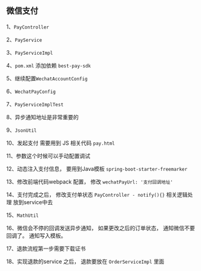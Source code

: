 ## 微信支付

1、`PayController`

2、`PayService`

3、`PayServiceImpl`

4、`pom.xml` 添加依赖 `best-pay-sdk`

5、继续配置`WechatAccountConfig`

6、`WechatPayConfig`

7、`PayServiceImplTest`

8、异步通知地址是非常重要的

9、`JsonUtil`

10、发起支付 需要用到 JS 相关代码 `pay.html`

11、参数这个时候可以手动配置调试

12、动态注入支付信息， 要用到Java模板 `spring-boot-starter-freemarker`

13、修改前端代码webpack 配置， 修改 `wechatPayUrl: '支付回调地址'`

14、支付完成之后， 修改支付单状态 `PayController - notify(){}` 相关逻辑处理 放到service中去

15、`MathUtil`

16、微信会不停的回调发送异步通知， 如果更改之后的订单状态， 通知微信不要回调了。 通知写入模板。

17、退款流程第一步需要下载证书

18、实现退款的service 之后， 退款要放在 `OrderServiceImpl` 里面




